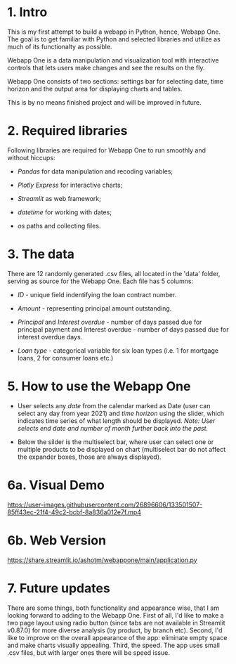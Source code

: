 # 1. Intro
This is my first attempt to build a webapp in Python, hence, Webapp One. The goal is to get familiar with Python and selected libraries and utilize as much of its functionalty as possible.

Webapp One is a data manipulation and visualization tool with interactive controls that lets users make changes and see the results on the fly.

Webapp One consists of two sections: settings bar for selecting date, time horizon and the output area for displaying charts and tables.

This is by no means finished project and will be improved in future.

# 2. Required libraries
Following libraries are required for Webapp One to run smoothly and without hiccups:

* *Pandas* for data manipulation and recoding variables;

* *Plotly Express* for interactive charts;

* *Streamlit* as web framework;

* *datetime* for working with dates;

* *os* paths and collecting files.

# 3. The data
There are 12 randomly generated .csv files, all located in the 'data' folder, serving as source for the Webapp One. Each file has 5 columns:

* *ID* - unique field indentifying the loan contract number.

* *Amount* - representing principal amount outstanding.

* *Principal* and *Interest overdue* - number of days passed due for principal payment and Interest overdue - number of days passed due for interest overdue days.

* *Loan type* - categorical variable for six loan types (i.e. 1 for mortgage loans, 2 for consumer loans etc.)


# 5. How to use the Webapp One
* User selects any *date* from the calendar marked as Date (user can select any day from year 2021) and *time horizon* using the slider, which indicates time series of what length should be displayed. *Note: User selects end date and number of month further back into the past.*

* Below the silder is the multiselect bar, where user can select one or multiple products to be displayed on chart (multiselect bar do not affect the expander boxes, those are always displayed).

# 6a. Visual Demo

https://user-images.githubusercontent.com/26896606/133501507-85ff43ec-21f4-49c2-bcbf-8a836a012e7f.mp4


# 6b. Web Version

https://share.streamlit.io/ashotm/webappone/main/application.py 

# 7. Future updates
There are some things, both functionality and appearance wise, that I am looking forward to adding to the Webapp One. First of all, I'd like to make a two page layout using radio button (since tabs are not available in Streamlit v0.87.0) for more diverse analysis (by product, by branch etc). Second, I'd like to improve on the overall appearance of the app: eliminate empty space and make charts visually appealing. Third, the speed. The app uses small .csv files, but with larger ones there will be speed issue.
